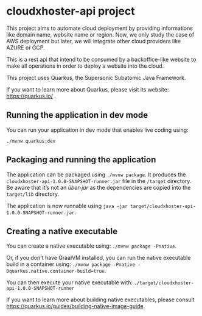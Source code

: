 # cloudxhoster-api project

This project aims to automate cloud deployment by providing informations like domain name, website name or region.
Now, we only study the case of AWS deployment but later, we will integrate other cloud providers like AZURE or GCP.

This is a rest api that intend to be consumed by a backoffice-like website to make all operations in order to deploy a website into the cloud.

This project uses Quarkus, the Supersonic Subatomic Java Framework.

If you want to learn more about Quarkus, please visit its website: https://quarkus.io/ .

## Running the application in dev mode

You can run your application in dev mode that enables live coding using:
```
./mvnw quarkus:dev
```

## Packaging and running the application

The application can be packaged using `./mvnw package`.
It produces the `cloudxhoster-api-1.0.0-SNAPSHOT-runner.jar` file in the `/target` directory.
Be aware that it’s not an _über-jar_ as the dependencies are copied into the `target/lib` directory.

The application is now runnable using `java -jar target/cloudxhoster-api-1.0.0-SNAPSHOT-runner.jar`.

## Creating a native executable

You can create a native executable using: `./mvnw package -Pnative`.

Or, if you don't have GraalVM installed, you can run the native executable build in a container using: `./mvnw package -Pnative -Dquarkus.native.container-build=true`.

You can then execute your native executable with: `./target/cloudxhoster-api-1.0.0-SNAPSHOT-runner`

If you want to learn more about building native executables, please consult https://quarkus.io/guides/building-native-image-guide.